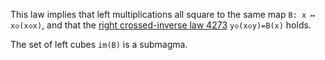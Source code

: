 This law implies that left multiplications all square to the same map `B: x ↦ x◇(x◇x)`, and that the [right crossed-inverse law 4273](https://teorth.github.io/equational_theories/implications/?4273) `y◇(x◇y)=B(x)` holds.

The set of left cubes `im(B)` is a submagma.
